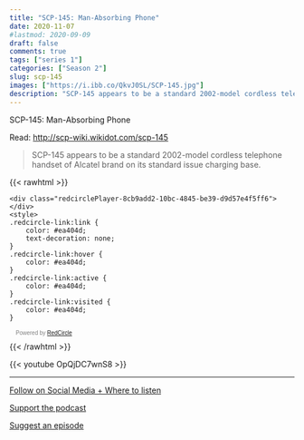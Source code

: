 ```yaml
---
title: "SCP-145: Man-Absorbing Phone"
date: 2020-11-07
#lastmod: 2020-09-09
draft: false
comments: true
tags: ["series 1"]
categories: ["Season 2"]
slug: scp-145
images: ["https://i.ibb.co/QkvJ0SL/SCP-145.jpg"]
description: "SCP-145 appears to be a standard 2002-model cordless telephone handset of Alcatel brand on its standard issue charging base."
---
```


SCP-145: Man-Absorbing Phone

Read: http://scp-wiki.wikidot.com/scp-145

> SCP-145 appears to be a standard 2002-model cordless telephone handset of Alcatel brand on its standard issue charging base.

{{< rawhtml >}}
<script async defer onload="redcircleIframe();" src="https://api.podcache.net/embedded-player/sh/63705181-2bd5-4fc1-a869-6f5b27226efa/ep/8cb9add2-10bc-4845-be39-d9d57e4f5ff6"></script>
    <div class="redcirclePlayer-8cb9add2-10bc-4845-be39-d9d57e4f5ff6"></div>
    <style>
    .redcircle-link:link {
        color: #ea404d;
        text-decoration: none;
    }
    .redcircle-link:hover {
        color: #ea404d;
    }
    .redcircle-link:active {
        color: #ea404d;
    }
    .redcircle-link:visited {
        color: #ea404d;
    }
</style>
<p style="margin-top:3px;margin-left:11px;font-family: sans-serif;font-size: 10px; color: gray;">Powered by <a class="redcircle-link" href="https://redcircle.com?utm_source=rc_embedded_player&utm_medium=web&utm_campaign=embedded_v1">RedCircle</a></p>
{{< /rawhtml >}}

{{< youtube OpQjDC7wnS8 >}}

---

[Follow on Social Media + Where to listen](/links)

[Support the podcast](/support)

[Suggest an episode](/suggest)
